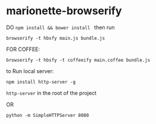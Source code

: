 marionette-browserify
=====================
DO
`npm install && bower install `
then run

`browserify -t hbsfy main.js bundle.js`

FOR COFFEE:

`browserify -t hbsfy -t coffeeify main.coffee bundle.js`

to Run local server:

`npm install http-server -g`

`http-server` in the root of the project

OR

`python -m SimpleHTTPServer 8080`

